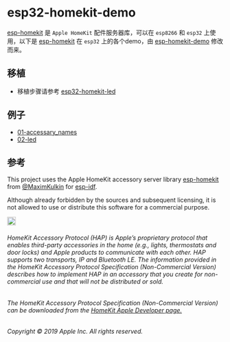 # esp32-homekit-demo

[esp-homekit](https://github.com/maximkulkin/esp-homekit) 是 `Apple HomeKit` 配件服务器库，可以在 `esp8266` 和 `esp32` 上使用，以下是 [esp-homekit](https://github.com/maximkulkin/esp-homekit)  在 `esp32` 上的各个demo，由 [esp-homekit-demo](https://github.com/maximkulkin/esp-homekit-demo) 修改而来。



## 移植

- 移植步骤请参考 [esp32-homekit-led](https://github.com/Shaopus/esp32-homekit-led) 



## 例子

- [01-accessary_names](./examples/01-accessory_names)
- [02-led](./examples/02-led)



## 参考

This project uses the Apple HomeKit accessory server library [esp-homekit](https://github.com/maximkulkin/esp-homekit) from [@MaximKulkin](https://github.com/maximkulkin) for [esp-idf](https://github.com/espressif/esp-idf).

Although already forbidden by the sources and subsequent licensing, it is not allowed to use or distribute this software for a commercial purpose.

<img src="https://freepngimg.com/thumb/apple_logo/25366-7-apple-logo-file.png" width="20"/> 

###### HomeKit Accessory Protocol (HAP) is Apple’s proprietary protocol that enables third-party accessories in the home (e.g., lights, thermostats and door locks) and Apple products to communicate with each other. HAP supports two transports, IP and Bluetooth LE. The information provided in the HomeKit Accessory Protocol Specification (Non-Commercial Version) describes how to implement HAP in an accessory that you create for non-commercial use and that will not be distributed or sold.

###### The HomeKit Accessory Protocol Specification (Non-Commercial Version) can be downloaded from the [HomeKit Apple Developer page.](https://developer.apple.com/homekit/)

###### Copyright © 2019 Apple Inc. All rights reserved.